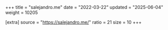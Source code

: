 +++
title = "salejandro.me"
date = "2022-03-22"
updated = "2025-06-04"
weight = 10205

[extra]
source = "https://salejandro.me/"
ratio = 21
size = 10
+++
